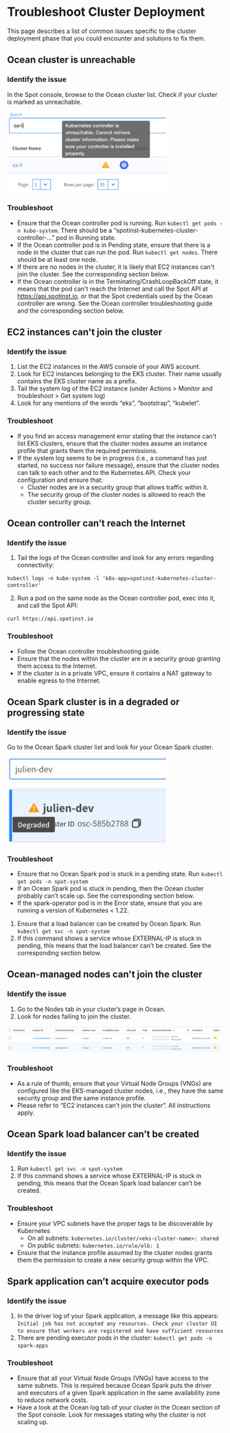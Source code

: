 # Troubleshoot Cluster Deployment

This page describes a list of common issues specific to the cluster deployment phase that you could encounter and solutions to fix them.

## Ocean cluster is unreachable
### Identify the issue

In the Spot console, browse to the Ocean cluster list. Check if your cluster is marked as unreachable.

<img src="/ocean-spark/_media/troubleshoot-cluster-deployment-01.png" width="370" />

### Troubleshoot

- Ensure that the Ocean controller pod is running. Run ```kubectl get pods -n kube-system```. There should be a “spotinst-kubernetes-cluster-controller-...” pod in Running state.
- If the Ocean controller pod is in Pending state, ensure that there is a node in the cluster that can run the pod. Run ```kubectl get nodes```. There should be at least one node.
- If there are no nodes in the cluster, it is likely that EC2 instances can't join the cluster. See the corresponding section below.
- If the Ocean controller is in the Terminating/CrashLoopBackOff state, it means that the pod can't reach the Internet and call the Spot API at https://api.spotinst.io, or that the Spot credentials used by the Ocean controller are wrong. See the Ocean controller troubleshooting guide and the corresponding section below.

## EC2 instances can't join the cluster
### Identify the issue

1. List the EC2 instances in the AWS console of your AWS account.
2. Look for EC2 instances belonging to the EKS cluster. Their name usually contains the EKS cluster name as a prefix.
3. Tail the system log of the EC2 instance (under Actions > Monitor and troubleshoot > Get system log)
4. Look for any mentions of the words “eks”, “bootstrap”, “kubelet”.

### Troubleshoot

- If you find an access management error stating that the instance can't list EKS clusters, ensure that the cluster nodes assume an instance profile that grants them the required permissions.
- If the system log seems to be in progress (i.e., a command has just started, no success nor failure message), ensure that the cluster nodes can talk to each other and to the Kubernetes API. Check your configuration and ensure that:
  - Cluster nodes are in a security group that allows traffic within it.
  - The security group of the cluster nodes is allowed to reach the cluster security group.

## Ocean controller can’t reach the Internet
### Identify the issue

1. Tail the logs of the Ocean controller and look for any errors regarding connectivity:

```
kubectl logs -n kube-system -l 'k8s-app=spotinst-kubernetes-cluster-controller'
```

2. Run a pod on the same node as the Ocean controller pod, exec into it, and call the Spot API:

```
curl https://api.spotinst.io
```

### Troubleshoot

- Follow the Ocean controller troubleshooting guide.
- Ensure that the nodes within the cluster are in a security group granting them access to the Internet.
- If the cluster is in a private VPC, ensure it contains a NAT gateway to enable egress to the Internet.

## Ocean Spark cluster is in a degraded or progressing state
### Identify the issue

Go to the Ocean Spark cluster list and look for your Ocean Spark cluster.

<img src="/ocean-spark/_media/troubleshoot-cluster-deployment-02.png" width="370" />

### Troubleshoot

- Ensure that no Ocean Spark pod is stuck in a pending state. Run ```kubectl get pods -n spot-system```
- If an Ocean Spark pod is stuck in pending, then the Ocean cluster probably can’t scale up. See the corresponding section below.
- If the spark-operator pod is in the Error state, ensure that you are running a version of Kubernetes < 1.22.

1. Ensure that a load balancer can be created by Ocean Spark. Run ```kubectl get svc -n spot-system```
2. If this command shows a service whose EXTERNAL-IP is stuck in pending, this means that the load balancer can't be created. See the corresponding section below.

## Ocean-managed nodes can't join the cluster
### Identify the issue

1. Go to the Nodes tab in your cluster’s page in Ocean.
2. Look for nodes failing to join the cluster.

<img src="/ocean-spark/_media/troubleshoot-cluster-deployment-03.png" />

### Troubleshoot

- As a rule of thumb, ensure that your Virtual Node Groups (VNGs) are configured like the EKS-managed cluster nodes, i.e., they have the same security group and the same instance profile.
- Please refer to “EC2 instances can't join the cluster”. All instructions apply.

## Ocean Spark load balancer can’t be created
### Identify the issue

1. Run ```kubectl get svc -n spot-system```
2. If this command shows a service whose EXTERNAL-IP is stuck in pending, this means that the Ocean Spark load balancer can’t be created.

### Troubleshoot

- Ensure your VPC subnets have the proper tags to be discoverable by Kubernetes
  - On all subnets: ```kubernetes.io/cluster/<eks-cluster-name>: shared```
  - On public subnets: ```kubernetes.io/role/elb: 1```
- Ensure that the instance profile assumed by the cluster nodes grants them the permission to create a new security group within the VPC.

## Spark application can’t acquire executor pods
### Identify the issue

1. In the driver log of your Spark application, a message like this appears: ```Initial job has not accepted any resources. Check your cluster UI to ensure that workers are registered and have sufficient resources```
2. There are pending executor pods in the cluster: ```kubectl get pods -n spark-apps```

### Troubleshoot

- Ensure that all your Virtual Node Groups (VNGs) have access to the same subnets. This is required because Ocean Spark puts the driver and executors of a given Spark application in the same availability zone to reduce network costs.
- Have a look at the Ocean log tab of your cluster in the Ocean section of the Spot console. Look for messages stating why the cluster is not scaling up.
